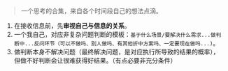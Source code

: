 >一个思考的合集，来自各个时间段自己的想法点滴。

1. 在接收信息前，先**审视自己与信息的关系**。
2. 一个我自己，对应非复杂问题判断的模板：`基于什么场景/要解决什么需求...做判断中...反问环节（可以不做吗、别人做吗、有其他折中方案吗、一定要现在做吗...)`。
3. 做判断本身不解决问题（最终解决问题，是对应执行所导致的结果的概率），但做不好判断会让很难获得好结果。（有点必要非充分条件）
